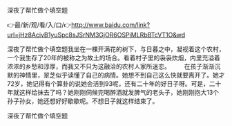 深夜了帮忙做个填空题

👉最/新/观/看/入/口/👉http://www.baidu.com/link?url=jHz8AcivB1yuSpc8sJSrNM3GjOR6OSPiMLRbBTcVT1O&wd

深夜了帮忙做个填空题我坐在一棵开满花的树下，与日暮之中，凝视着这个农村，一个我生存了20年的被称之为故土的场合。看着村子里的袅袅炊烟，内里充溢着浓浓的乡愁和淳厚，而我又不只为这融洽的农村人家所迷恋。
　　在孩子渐渐沉默的神情里，翠芝似乎读懂了自己的病情。她想不到自己这么快就要离开了。她才72岁，她记得有个算卦的说她会活到93呢，还有二十年的好日子呀。可是，二十年就这样给抹去了吗？她刚刚伺候完喝醉酒就发脾气的老头子，她刚刚抱大13个孙子孙女，她还想好好歇歇呢。不想日子就这样结束了。


深夜了帮忙做个填空题

